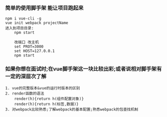 ### 简单的使用脚手架 能让项目跑起来
    npm i vue-cli -g
    vue init webpack projectName
    进入到项目目录:
        npm start

        改端口 改主机
        set PROT=3000
        set HOST=127.0.0.1
        npm start


### 如果你想在面试时;在vue脚手架这一块比较出彩;或者说相对脚手架有一定的深层次了解
    1. vue的完整版本&vue的运行时版本的区别
    2. render函数的语法
        render(h){return h(组件配置对象)}
        render(h){return h(标签,数据)}
    3. 对webpack比较熟悉;了解webpack的基本配置;熟悉webpack的包查找机制

